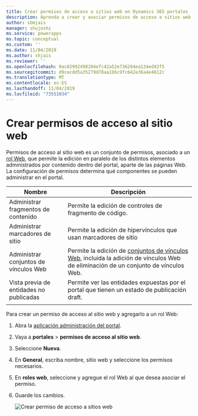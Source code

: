 ```yaml
---
title: Crear permisos de acceso a sitios web en Dynamics 365 portales | MicrosoftDocs
description: Aprenda a crear y asociar permisos de acceso a sitios web a los elementos de un portal.
author: sbmjais
manager: shujoshi
ms.service: powerapps
ms.topic: conceptual
ms.custom: ''
ms.date: 11/04/2019
ms.author: shjais
ms.reviewer: ''
ms.openlocfilehash: 0ac02992498204efc42a52e736284ea134ed42f5
ms.sourcegitcommit: d9cecdd5a35279d78aa1b6c9fc642e36a4e4612c
ms.translationtype: MT
ms.contentlocale: es-ES
ms.lasthandoff: 11/04/2019
ms.locfileid: "73551034"
---
```

# <a name="create-website-access-permissions"></a>Crear permisos de acceso al sitio web

Permisos de acceso al sitio web es un conjunto de permisos, asociado a un [rol Web](create-web-roles.md), que permite la edición en paralelo de los distintos elementos administrados por contenido dentro del portal, aparte de las páginas Web. La configuración de permisos determina qué componentes se pueden administrar en el portal.

| Nombre                         | Descripción                                                                                      |
|------------------------------|--------------------------------------------------------------------------------------------------|
| Administrar fragmentos de contenido      | Permite la edición de controles de fragmento de código.                                                          |
| Administrar marcadores de sitio          | Permite la edición de hipervínculos que usan marcadores de sitio                                           |
| Administrar conjuntos de vínculos Web         | Permite la edición de [conjuntos de vínculos Web](manage-web-links.md), incluida la adición de vínculos Web de eliminación de un conjunto de vínculos Web. |
| Vista previa de entidades no publicadas | Permite ver las entidades expuestas por el portal que tienen un estado de publicación draft.             |
|||

Para crear un permiso de acceso al sitio web y agregarlo a un rol Web:

1. Abra la [aplicación administración del portal](configure-portal.md).

2. Vaya a **portales** > **permisos de acceso al sitio web**.

3. Seleccione **Nueva**.

4. En **General**, escriba nombre, sitio web y seleccione los permisos necesarios.

5. En **roles web**, seleccione y agregue el rol Web al que desea asociar el permiso.

6. Guarde los cambios.

    ![Crear permiso de acceso a sitios web](../media/website-access-permission.png "Crear permiso de acceso a sitios web")  
